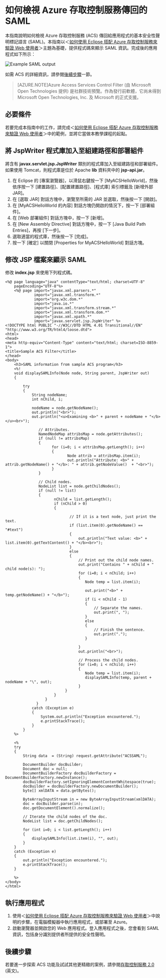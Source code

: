 <properties
    pageTitle="檢視存取控制服務 (Java) 所傳回的 SAML"
    description="了解如何在裝載於 Azure 上的 Java 應用程式中，檢視存取控制服務所傳回的 SAML。"
	services="active-directory" 
    documentationCenter="java"
    authors="rmcmurray"
    manager="wpickett"
    editor="jimbe" />

<tags
    ms.service="active-directory"
    ms.workload="identity"
    ms.tgt_pltfrm="na"
    ms.devlang="Java"
    ms.topic="article"
    ms.date="06/03/2015"
    ms.author="robmcm" />

# 如何檢視 Azure 存取控制服務傳回的 SAML

本指南說明如何檢視 Azure 存取控制服務 (ACS) 傳回給應用程式的基本安全性聲明標記語言 (SAML)。本指南以＜[如何使用 Eclipse 搭配 Azure 存取控制服務來驗證 Web 使用者][]＞主題為基礎，提供程式碼來顯示 SAML 資訊。完成後的應用程式如下所示：

![Example SAML output][saml_output]

如需 ACS 的詳細資訊，請參閱[後續步驟](#next_steps)一節。

> [AZURE.NOTE]Azure Access Services Control Filter (由 Microsoft Open Technologies 提供) 是社群技術預覽。作為發行前軟體，它尚未得到 Microsoft Open Technologies, Inc. 及 Microsoft 的正式支援。

## 必要條件

若要完成本指南中的工作，請完成＜[如何使用 Eclipse 搭配 Azure 存取控制服務來驗證 Web 使用者][]＞中的範例，並將它當做本教學課程的起點。

## 將 JspWriter 程式庫加入至組建路徑和部署組件

將含有 **javax.servlet.jsp.JspWriter** 類別的程式庫加入至組建路徑和部署組件。如果使用 Tomcat，則程式庫是位於 Apache **lib** 資料夾中的 **jsp-api.jar**。

1. 在 Eclipse 的 [專案瀏覽器]，以滑鼠右鍵按一下 [MyACSHelloWorld]，然後依序按一下 [建置路徑]、[配置建置路徑]、[程式庫] 索引標籤及 [新增外部 JAR]。
2. 在 [選取 JAR] 對話方塊中，瀏覽至所需的 JAR 並選取，然後按一下 [開啟]。
3. 在 [MyACSHelloWorld 的內容] 對話方塊仍開啟的情況下，按一下 [部署組件]。
4. 在 [Web 部署組件] 對話方塊中，按一下 [新增]。
5. 在 [New Assembly Directive] 對話方塊中，按一下 [Java Build Path Entries]，再按 [下一步]。
6. 選取適當的程式庫，然後按一下 [完成]。
7. 按一下 [確定] 以關閉 [Properties for MyACSHelloWorld] 對話方塊。

## 修改 JSP 檔案來顯示 SAML

修改 **index.jsp** 來使用下列程式碼。

	<%@ page language="java" contentType="text/html; charset=UTF-8"
	    pageEncoding="UTF-8"%>
	    <%@ page import="javax.xml.parsers.*"
	             import="javax.xml.transform.*"
	             import="org.w3c.dom.*"
	             import="java.io.*"
	             import="javax.xml.transform.stream.*"
	             import="javax.xml.transform.dom.*"
	             import="javax.xml.xpath.*"
	             import="javax.servlet.jsp.JspWriter" %>
	<!DOCTYPE html PUBLIC "-//W3C//DTD HTML 4.01 Transitional//EN" "http://www.w3.org/TR/html4/loose.dtd">
	<html>
	<head>
	<meta http-equiv="Content-Type" content="text/html; charset=ISO-8859-1">
	<title>Sample ACS Filter</title>
	</head>
	<body>
		<h3>SAML information from sample ACS program</h3>
		<%!
	    void displaySAMLInfo(Node node, String parent, JspWriter out)
	    {
	    
		    try
		    {
				String nodeName;
			    int nChild, i;
			    
			    nodeName = node.getNodeName();
			    out.println("<br>");
			    out.println("<u>Examining <b>" + parent + nodeName + "</b></u><br>");
			       
			       // Attributes.
			       NamedNodeMap attribsMap = node.getAttributes();
			       if (null != attribsMap)
			       {
	                     for (i=0; i < attribsMap.getLength(); i++)
	                     {
	                            Node attrib = attribsMap.item(i);
	                            out.println("Attribute: <b>" + attrib.getNodeName() + "</b>: " + attrib.getNodeValue()  + "<br>");
	                     }
			       }
			       
			       // Child nodes.
			       NodeList list = node.getChildNodes();
			       if (null != list)
	 		       {
			              nChild = list.getLength();
			              if (nChild > 0)
			              {                    
	
				                 // If it is a text node, just print the text.
				                 if (list.item(0).getNodeName() == "#text")
				                 {
	                                 out.println("Text value: <b>" + list.item(0).getTextContent() + "</b><br>");
				                 }
				                 else
				                 {
				                	 // Print out the child node names.
				                	 out.print("Contains " + nChild + " child node(s): ");   
		   		                     for (i=0; i < nChild; i++)
				                     {
					                    Node temp = list.item(i);
					                    
					                    out.print("<b>" + temp.getNodeName() + "</b>");
					                    if (i < nChild - 1)
					                    {
					                    	// Separate the names.
					                    	out.print(", ");
					                    }
					                    else
					                    {
					                    	// Finish the sentence.
					                    	out.print(".");
					                    }
					                    	
				                     }
					                 out.println("<br>");
					                 
					                 // Process the child nodes.
					                 for (i=0; i < nChild; i++)
				                     {
					                    Node temp = list.item(i);
					                    displaySAMLInfo(temp, parent + nodeName + "\", out);
				                     }
				               }
			              }
			          }
			      }
			    catch (Exception e)
			    {
			    	System.out.println("Exception encountered.");
			    	e.printStackTrace();	    	
			    }
		    }
	    %>
	
	    <%
	    try 
	    {
		    String data  = (String) request.getAttribute("ACSSAML");
		    
		    DocumentBuilder docBuilder;
			Document doc = null;
			DocumentBuilderFactory docBuilderFactory = DocumentBuilderFactory.newInstance();
			docBuilderFactory.setIgnoringElementContentWhitespace(true);
			docBuilder = docBuilderFactory.newDocumentBuilder();
			byte[] xmlDATA = data.getBytes();
			
			ByteArrayInputStream in = new ByteArrayInputStream(xmlDATA); 
			doc = docBuilder.parse(in);
			doc.getDocumentElement().normalize();
			
			// Iterate the child nodes of the doc.
	        NodeList list = doc.getChildNodes();
	
	        for (int i=0; i < list.getLength(); i++)
	        {
	        	displaySAMLInfo(list.item(i), "", out);
	        }
		}
	    catch (Exception e) 
	    {
	    	out.println("Exception encountered.");
	    	e.printStackTrace();
		}
	    
	    %>
	</body>
	</html>

## 執行應用程式

1. 使用＜[如何使用 Eclipse 搭配 Azure 存取控制服務來驗證 Web 使用者][]＞中說明的步驟，在電腦模擬器中執行應用程式，或部署至 Azure。
2. 啟動瀏覽器並開啟您的 Web 應用程式。登入應用程式之後，您會看到 SAML 資訊，包括身分識別提供者所提供的安全性聲明。

## 後續步驟

若要進一步探索 ACS 功能及試試其他更精緻的案例，請參閱[存取控制服務 2.0][] (英文)。

[Prerequisites]: #pre
[Modify the JSP file to display SAML]: #modify_jsp
[Add the JspWriter library to your build path and deployment assembly]: #add_library
[Run the application]: #run_application
[Next steps]: #next_steps
[存取控制服務 2.0]: http://go.microsoft.com/fwlink/?LinkID=212360
[如何使用 Eclipse 搭配 Azure 存取控制服務來驗證 Web 使用者]: ../active-directory-java-authenticate-users-access-control-eclipse
[saml_output]: ./media/active-directory-java-view-saml-returned-by-access-control/SAML_Output.png
 

<!---HONumber=August15_HO6-->